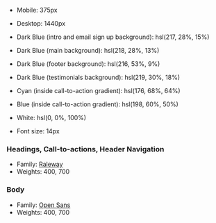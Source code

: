 - Mobile: 375px
- Desktop: 1440px

- Dark Blue (intro and email sign up background): hsl(217, 28%, 15%)
- Dark Blue (main background): hsl(218, 28%, 13%)
- Dark Blue (footer background): hsl(216, 53%, 9%)
- Dark Blue (testimonials background): hsl(219, 30%, 18%)
- Cyan (inside call-to-action gradient): hsl(176, 68%, 64%)
- Blue (inside call-to-action gradient): hsl(198, 60%, 50%)
- White: hsl(0, 0%, 100%)

- Font size: 14px

### Headings, Call-to-actions, Header Navigation
- Family: [Raleway](https://fonts.google.com/specimen/Raleway)
- Weights: 400, 700

### Body
- Family: [Open Sans](https://fonts.google.com/specimen/Open+Sans)
- Weights: 400, 700
